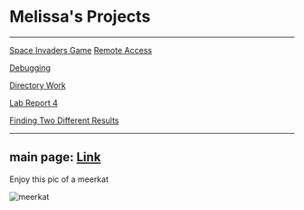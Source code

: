 # Melissa's Projects 
---
[Space Invaders Game](https://melissaesantos.github.io/SpaceInvader.html)
[Remote Access](lab-report-1-week-2.html)

[Debugging](https://melissaesantos.github.io/cse15l-lab-reports/lab-report-2-week-4.html)

[Directory Work](https://melissaesantos.github.io/cse15l-lab-reports/lab-report-3-week-6.html)

[Lab Report 4](https://melissaesantos.github.io/cse15l-lab-reports/lab-report-4-week-8.html)

[Finding Two Different Results](https://melissaesantos.github.io/cse15l-lab-reports/lab-report-5-week-10.html)

---
main page:
[Link]( https://melissaesantos.github.io/cse15l-lab-reports/)
---

Enjoy this pic of a meerkat

![meerkat](https://user-images.githubusercontent.com/91588097/149413784-3a3f8c7a-522b-4619-b28a-fe4f3c59c2f0.jpeg)

